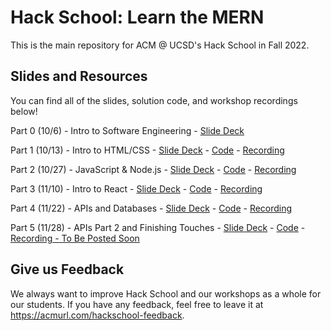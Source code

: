 # Hack School: Learn the MERN

This is the main repository for ACM @ UCSD's Hack School in Fall 2022. 

## Slides and Resources

You can find all of the slides, solution code, and workshop recordings below!

Part 0 (10/6) - Intro to Software Engineering - [Slide Deck](https://acmurl.com/hackschool-0-slides)

Part 1 (10/13) - Intro to HTML/CSS - [Slide Deck](https://acmurl.com/hackschool-1-slides) - [Code](https://github.com/acmucsd/hackschool-fa22/tree/part1) - [Recording](https://acmurl.com/hackschool-1-video)

Part 2 (10/27) - JavaScript & Node.js - [Slide Deck](https://acmurl.com/hackschool-2-slides) - [Code](https://github.com/acmucsd/hackschool-fa22/tree/part2) - [Recording](https://acmurl.com/hackschool-2-video)

Part 3 (11/10) - Intro to React - [Slide Deck](https://acmurl.com/hackschool-3-slides) - [Code](https://github.com/acmucsd/hackschool-fa22/tree/part3) - [Recording](https://acmurl.com/hackschool-3-video)

Part 4 (11/22) - APIs and Databases - [Slide Deck](https://acmurl.com/hackschool-4-slides) - [Code](https://github.com/acmucsd/hackschool-fa22/tree/part4) - [Recording](https://acmurl.com/hackschool-4-video)

Part 5 (11/28) - APIs Part 2 and Finishing Touches - [Slide Deck](https://acmurl.com/hackschool-5-slides) - [Code](https://github.com/acmucsd/hackschool-fa22/tree/part5) - [Recording - To Be Posted Soon](https://acmucsd.com)



## Give us Feedback

We always want to improve Hack School and our workshops as a whole for our students. If you have any feedback, feel free to leave it at https://acmurl.com/hackschool-feedback.
